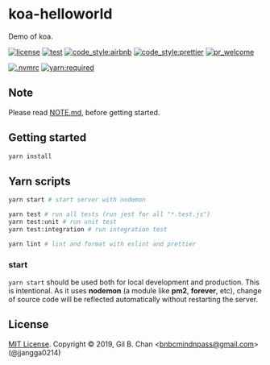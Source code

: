 # koa-helloworld

Demo of koa.

[![license](https://img.shields.io/badge/license-MIT-FF2281.svg?style=flat-square&labelColor=black)](./LICENSE)
[![test](https://img.shields.io/badge/test-jest-001437.svg?style=flat-square&labelColor=black)]()
[![code_style:airbnb](https://img.shields.io/badge/code_style-airbnb-F5D300.svg?style=flat-square&labelColor=black)](https://github.com/airbnb/javascript)
[![code_style:prettier](https://img.shields.io/badge/code_style-prettier-FFACFC.svg?style=flat-square&labelColor=black)](https://prettier.io/)
[![pr_welcome](https://img.shields.io/badge/PRs-welcome-08F7FE.svg?style=flat-square&labelColor=black)]()

[![.nvmrc](https://img.shields.io/badge/.nvmrc-12-09FF33.svg?style=flat-square&labelColor=black)]()
[![yarn:required](https://img.shields.io/badge/yarn-required-00207F.svg?style=flat-square&labelColor=black)](https://yarnpkg.com/en/)

## Note

Please read [NOTE.md](NOTE.md), before getting started.

## Getting started

```bash
yarn install
```

## Yarn scripts

```bash
yarn start # start server with nodemon

yarn test # run all tests (run jest for all "*.test.js")
yarn test:unit # run unit test
yarn test:integration # run integration test

yarn lint # lint and format with eslint and prettier
```

### start

`yarn start` should be used both for local development and production. This is intentional. As it uses **nodemon** (a module like **pm2**, **forever**, etc), change of source code will be reflected automatically without restarting the server.

## License

[MIT License](license). Copyright &copy; 2019, Gil B. Chan <<bnbcmindnpass@gmail.com>> (@jjangga0214)
